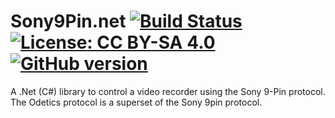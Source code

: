 # Sony9Pin.net [![Build Status](https://travis-ci.org/lathoub/Sony9Pin.svg?branch=master)](https://travis-ci.org/lathoub/Sony9Pin) [![License: CC BY-SA 4.0](https://img.shields.io/badge/License-CC%20BY--SA%204.0-lightgrey.svg)](http://creativecommons.org/licenses/by-sa/4.0/) [![GitHub version](https://badge.fury.io/gh/lathoub%2FSony9Pin.svg)](https://badge.fury.io/gh/lathoub%2FSony9Pin)
A .Net (C#) library to control a video recorder using the Sony 9-Pin protocol. The Odetics protocol is a superset of the Sony 9pin protocol.
